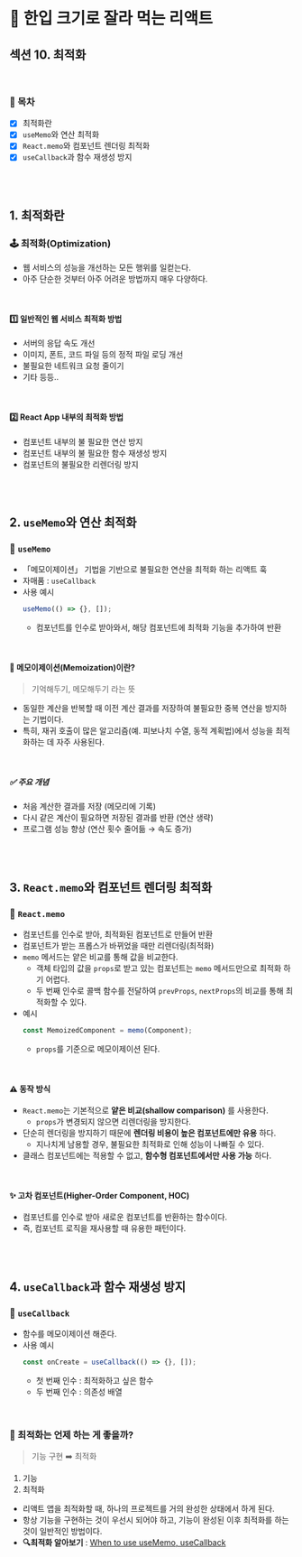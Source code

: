 # 🍰 한입 크기로 잘라 먹는 리액트

## 섹션 10. 최적화

<br>

### 🌱 목차

- [x] 최적화란
- [x] `useMemo`와 연산 최적화
- [x] `React.memo`와 컴포넌트 렌더링 최적화
- [x] `useCallback`과 함수 재생성 방지

<br>
<br>

## 1. 최적화란

### 🕹️ 최적화(Optimization)

- 웹 서비스의 성능을 개선하는 모든 행위를 일컫는다.
- 아주 단순한 것부터 아주 어려운 방법까지 매우 다양하다.

<br>

#### 1️⃣ 일반적인 웹 서비스 최적화 방법

- 서버의 응답 속도 개선
- 이미지, 폰트, 코드 파일 등의 정적 파일 로딩 개선
- 불필요한 네트워크 요청 줄이기
- 기타 등등..

<br>

#### 2️⃣ React App 내부의 최적화 방법

- 컴포넌트 내부의 불 필요한 연산 방지
- 컴포넌트 내부의 불 필요한 함수 재생성 방지
- 컴포넌트의 불필요한 리렌더링 방지

<br>
<br>

## 2. `useMemo`와 연산 최적화

### 📍 `useMemo`

- 「메모이제이션」 기법을 기반으로 불필요한 연산을 최적화 하는 리액트 훅
- 자매품 : `useCallback`
- 사용 예시
  ```jsx
  useMemo(() => {}, []);
  ```
  - 컴포넌트를 인수로 받아와서, 해당 컴포넌트에 최적화 기능을 추가하여 반환

<br>

#### 📌 메모이제이션(Memoization)이란?

> 기억해두기, 메모해두기 라는 뜻

- 동일한 계산을 반복할 때 이전 계산 결과를 저장하여 불필요한 중복 연산을 방지하는 기법이다.
- 특히, 재귀 호출이 많은 알고리즘(예. 피보나치 수열, 동적 계획법)에서 성능을 최적화하는 데 자주 사용된다.

<br>

##### ✅ 주요 개념

- 처음 계산한 결과를 저장 (메모리에 기록)
- 다시 같은 계산이 필요하면 저장된 결과를 반환 (연산 생략)
- 프로그램 성능 향상 (연산 횟수 줄어듦 → 속도 증가)

<br>
<br>

## 3. `React.memo`와 컴포넌트 렌더링 최적화

### 📍 `React.memo`

- 컴포넌트를 인수로 받아, 최적화된 컴포넌트로 만들어 반환
- 컴포넌트가 받는 프롭스가 바뀌었을 때만 리렌더링(최적화)
- `memo` 메서드는 얕은 비교를 통해 값을 비교한다.
  - 객체 타입의 값을 `props`로 받고 있는 컴포넌트는 `memo` 메서드만으로 최적화 하기 어렵다.
  - 두 번째 인수로 콜백 함수를 전달하여 `prevProps`, `nextProps`의 비교를 통해 최적화할 수 있다.
- 예시
  ```jsx
  const MemoizedComponent = memo(Component);
  ```
  - `props`를 기준으로 메모이제이션 된다.

<br>

#### ⚠️ 동작 방식

- `React.memo`는 기본적으로 **얕은 비교(shallow comparison)** 를 사용한다.
  - `props`가 변경되지 않으면 리렌더링을 방지한다.
- 단순히 렌더링을 방지하기 때문에 **렌더링 비용이 높은 컴포넌트에만 유용** 하다.
  - 지나치게 남용할 경우, 불필요한 최적화로 인해 성능이 나빠질 수 있다.
- 클래스 컴포넌트에는 적용할 수 없고, **함수형 컴포넌트에서만 사용 가능** 하다.

<br>

#### ✨ 고차 컴포넌트(Higher-Order Component, HOC)

- 컴포넌트를 인수로 받아 새로운 컴포넌트를 반환하는 함수이다.
- 즉, 컴포넌트 로직을 재사용할 때 유용한 패턴이다.

<br>
<br>

## 4. `useCallback`과 함수 재생성 방지

### 📍 `useCallback`

- 함수를 메모이제이션 해준다.
- 사용 예시
  ```jsx
  const onCreate = useCallback(() => {}, []);
  ```
  - 첫 번째 인수 : 최적화하고 싶은 함수
  - 두 번째 인수 : 의존성 배열

<br>

### 📍 최적화는 언제 하는 게 좋을까?

> 기능 구현 ➡️ 최적화

1. 기능
2. 최적화

- 리액트 앱을 최적화할 때, 하나의 프로젝트를 거의 완성한 상태에서 하게 된다.
- 항상 기능을 구현하는 것이 우선시 되어야 하고, 기능이 완성된 이후 최적화를 하는 것이 일반적인 방법이다.
- **🔍최적화 알아보기** : [When to use useMemo, useCallback](https://goongoguma.github.io/2021/04/26/When-to-useMemo-and-useCallback/)
